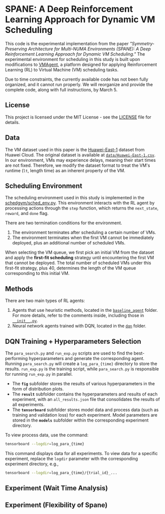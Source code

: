 # SPANE: A Deep Reinforcement Learning Approach for Dynamic VM Scheduling
This code is the experimental implementation from the paper *"Symmetry-Preserving Architecture for Multi-NUMA Environments (SPANE): A Deep Reinforcement Learning Approach for Dynamic VM Scheduling."* The experimental environment for scheduling in this study is built upon modifications to [VMAgent](https://github.com/mail-ecnu/VMAgent), a platform designed for applying Reinforcement Learning (RL) to Virtual Machine (VM) scheduling tasks.

Due to time constraints, the currently available code has not been fully organized, and it cannot run properly. We will reorganize and provide the complete code, along with full instructions, by March 5.


## License
This project is licensed under the MIT License - see the [LICENSE](./LICENSE) file for details.

## Data
The VM dataset used in this paper is the [Huawei-East-1](https://github.com/huaweicloud/VM-placement-dataset/tree/main?tab=readme-ov-file) dataset from Huawei Cloud. The original dataset is available at [`data/Huawei-East-1.csv`](data/Huawei-East-1.csv). In our environment, VMs may experience delays, meaning their start times are not fixed. Therefore, we modify the dataset format to treat the VM's runtime (`lt`, length time) as an inherent property of the VM.

## Scheduling Environment
The scheduling environment used in this study is implemented in the [schedgym/sched_env.py](schedgym/sched_env.py). This environment interacts with the RL agent by processing actions through the `step` function, which returns the `next_state`, `reward`, and `done` flag.

There are two termination conditions for the environment.  
1. The environment terminates after scheduling a certain number of VMs.  
2. The environment terminates when the first VM cannot be immediately deployed, plus an additional number of scheduled VMs.
  
When selecting the VM queue, we first pick an initial VM from the dataset and apply the **first-fit scheduling** strategy until encountering the first VM that cannot be deployed. The total number of scheduled VMs under this first-fit strategy, plus 40, determines the length of the VM queue corresponding to this initial VM.

## Methods
There are two main types of RL agents:  
1. Agents that use heuristic methods, located in the [`baseline_agent`](baseline_agent) folder. For more details, refer to the comments inside, including those in [`__init__.py`](baseline_agent/__init__.py).
2. Neural network agents trained with DQN, located in the [`dqn`](dqn) folder.

## DQN Training + Hyperparameters Selection
The `para_search.py` and `run_exp.py` scripts are used to find the best-performing hyperparameters and generate the corresponding agent. Running `para_search.py` will create a `log_para_{time}` directory to store the results. `run_exp.py` is the training script, while `para_search.py` is responsible for running `run_exp.py` in parallel.

- The **`fig`** subfolder stores the results of various hyperparameters in the form of distribution plots.  
- The **`result`** subfolder contains the hyperparameters and results of each experiment, with an `all_results.json` file that consolidates the results of all experiments.  
- The **`tensorboard`** subfolder stores model data and process data (such as training and validation loss) for each experiment. Model parameters are stored in the **`models`** subfolder within the corresponding experiment directory. 

To view process data, use the command:  
```bash
tensorboard --logdir=log_para_{time}
```
This command displays data for all experiments. To view data for a specific experiment, replace the `logdir` parameter with the corresponding experiment directory, e.g.,  
```bash
tensorboard --logdir=log_para_{time}/{trial_id}_...
```

## Experiment (Wait Time Analysis)


## Experiment (Flexibility of Spane)

